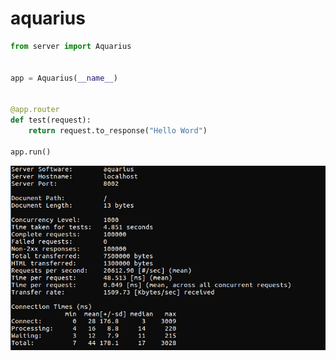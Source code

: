 # aquarius


```python
from server import Aquarius


app = Aquarius(__name__)


@app.router
def test(request):
    return request.to_response("Hello Word")

app.run()
```
![Image text](https://github.com/AquariusMr/aquarius/blob/master/img-test/test.png)